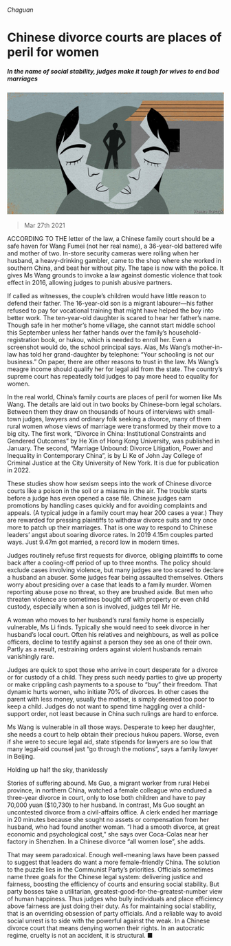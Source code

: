 ###### Chaguan

# Chinese divorce courts are places of peril for women 

##### In the name of social stability, judges make it tough for wives to end bad marriages 

![image](images/20210327_CND000_0.jpg) 

> Mar 27th 2021 

ACCORDING TO THE letter of the law, a Chinese family court should be a safe haven for Wang Fumei (not her real name), a 36-year-old battered wife and mother of two. In-store security cameras were rolling when her husband, a heavy-drinking gambler, came to the shop where she worked in southern China, and beat her without pity. The tape is now with the police. It gives Ms Wang grounds to invoke a law against domestic violence that took effect in 2016, allowing judges to punish abusive partners.

If called as witnesses, the couple’s children would have little reason to defend their father. The 16-year-old son is a migrant labourer—his father refused to pay for vocational training that might have helped the boy into better work. The ten-year-old daughter is scared to hear her father’s name. Though safe in her mother’s home village, she cannot start middle school this September unless her father hands over the family’s household-registration book, or hukou, which is needed to enroll her. Even a screenshot would do, the school principal says. Alas, Ms Wang’s mother-in-law has told her grand-daughter by telephone: “Your schooling is not our business.” On paper, there are other reasons to trust in the law. Ms Wang’s meagre income should qualify her for legal aid from the state. The country’s supreme court has repeatedly told judges to pay more heed to equality for women.


In the real world, China’s family courts are places of peril for women like Ms Wang. The details are laid out in two books by Chinese-born legal scholars. Between them they draw on thousands of hours of interviews with small-town judges, lawyers and ordinary folk seeking a divorce, many of them rural women whose views of marriage were transformed by their move to a big city. The first work, “Divorce in China: Institutional Constraints and Gendered Outcomes” by He Xin of Hong Kong University, was published in January. The second, “Marriage Unbound: Divorce Litigation, Power and Inequality in Contemporary China”, is by Li Ke of John Jay College of Criminal Justice at the City University of New York. It is due for publication in 2022.

These studies show how sexism seeps into the work of Chinese divorce courts like a poison in the soil or a miasma in the air. The trouble starts before a judge has even opened a case file. Chinese judges earn promotions by handling cases quickly and for avoiding complaints and appeals. (A typical judge in a family court may hear 200 cases a year.) They are rewarded for pressing plaintiffs to withdraw divorce suits and try once more to patch up their marriages. That is one way to respond to Chinese leaders’ angst about soaring divorce rates. In 2019 4.15m couples parted ways. Just 9.47m got married, a record low in modern times.

Judges routinely refuse first requests for divorce, obliging plaintiffs to come back after a cooling-off period of up to three months. The policy should exclude cases involving violence, but many judges are too scared to declare a husband an abuser. Some judges fear being assaulted themselves. Others worry about presiding over a case that leads to a family murder. Women reporting abuse pose no threat, so they are brushed aside. But men who threaten violence are sometimes bought off with property or even child custody, especially when a son is involved, judges tell Mr He.

A woman who moves to her husband’s rural family home is especially vulnerable, Ms Li finds. Typically she would need to seek divorce in her husband’s local court. Often his relatives and neighbours, as well as police officers, decline to testify against a person they see as one of their own. Partly as a result, restraining orders against violent husbands remain vanishingly rare.

Judges are quick to spot those who arrive in court desperate for a divorce or for custody of a child. They press such needy parties to give up property or make crippling cash payments to a spouse to “buy” their freedom. That dynamic hurts women, who initiate 70% of divorces. In other cases the parent with less money, usually the mother, is simply deemed too poor to keep a child. Judges do not want to spend time haggling over a child-support order, not least because in China such rulings are hard to enforce.

Ms Wang is vulnerable in all those ways. Desperate to keep her daughter, she needs a court to help obtain their precious hukou papers. Worse, even if she were to secure legal aid, state stipends for lawyers are so low that many legal-aid counsel just “go through the motions”, says a family lawyer in Beijing.

Holding up half the sky, thanklessly

Stories of suffering abound. Ms Guo, a migrant worker from rural Hebei province, in northern China, watched a female colleague who endured a three-year divorce in court, only to lose both children and have to pay 70,000 yuan ($10,730) to her husband. In contrast, Ms Guo sought an uncontested divorce from a civil-affairs office. A clerk ended her marriage in 20 minutes because she sought no assets or compensation from her husband, who had found another woman. “I had a smooth divorce, at great economic and psychological cost,” she says over Coca-Colas near her factory in Shenzhen. In a Chinese divorce “all women lose”, she adds.

That may seem paradoxical. Enough well-meaning laws have been passed to suggest that leaders do want a more female-friendly China. The solution to the puzzle lies in the Communist Party’s priorities. Officials sometimes name three goals for the Chinese legal system: delivering justice and fairness, boosting the efficiency of courts and ensuring social stability. But party bosses take a utilitarian, greatest-good-for-the-greatest-number view of human happiness. Thus judges who bully individuals and place efficiency above fairness are just doing their duty. As for maintaining social stability, that is an overriding obsession of party officials. And a reliable way to avoid social unrest is to side with the powerful against the weak. In a Chinese divorce court that means denying women their rights. In an autocratic regime, cruelty is not an accident, it is structural. ■

